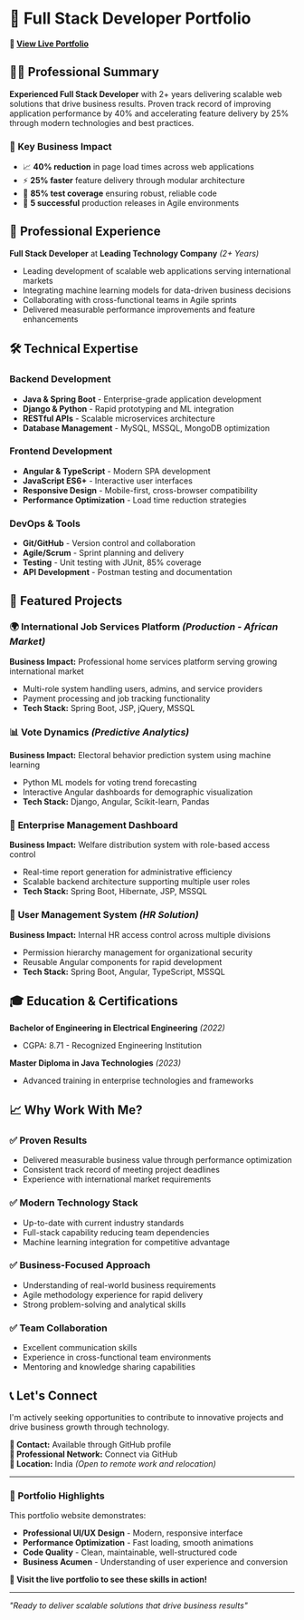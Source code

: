 # 💼 Full Stack Developer Portfolio

**🚀 [View Live Portfolio](https://yogesh-bhavsar.github.io/yogesh-bhavsar-portfolio/)**

## 👨‍💻 Professional Summary

**Experienced Full Stack Developer** with 2+ years delivering scalable web solutions that drive business results. Proven track record of improving application performance by 40% and accelerating feature delivery by 25% through modern technologies and best practices.

### 🎯 Key Business Impact
- 📈 **40% reduction** in page load times across web applications
- ⚡ **25% faster** feature delivery through modular architecture
- 🧪 **85% test coverage** ensuring robust, reliable code
- 🚀 **5 successful** production releases in Agile environments

## 💼 Professional Experience
**Full Stack Developer** at **Leading Technology Company** *(2+ Years)*
- Leading development of scalable web applications serving international markets
- Integrating machine learning models for data-driven business decisions
- Collaborating with cross-functional teams in Agile sprints
- Delivered measurable performance improvements and feature enhancements

## 🛠️ Technical Expertise

### Backend Development
- **Java & Spring Boot** - Enterprise-grade application development
- **Django & Python** - Rapid prototyping and ML integration
- **RESTful APIs** - Scalable microservices architecture
- **Database Management** - MySQL, MSSQL, MongoDB optimization

### Frontend Development
- **Angular & TypeScript** - Modern SPA development
- **JavaScript ES6+** - Interactive user interfaces
- **Responsive Design** - Mobile-first, cross-browser compatibility
- **Performance Optimization** - Load time reduction strategies

### DevOps & Tools
- **Git/GitHub** - Version control and collaboration
- **Agile/Scrum** - Sprint planning and delivery
- **Testing** - Unit testing with JUnit, 85% coverage
- **API Development** - Postman testing and documentation

## 🚀 Featured Projects

### 🌍 **International Job Services Platform** *(Production - African Market)*
**Business Impact:** Professional home services platform serving growing international market
- Multi-role system handling users, admins, and service providers
- Payment processing and job tracking functionality
- **Tech Stack:** Spring Boot, JSP, jQuery, MSSQL

### 📊 **Vote Dynamics** *(Predictive Analytics)*
**Business Impact:** Electoral behavior prediction system using machine learning
- Python ML models for voting trend forecasting
- Interactive Angular dashboards for demographic visualization
- **Tech Stack:** Django, Angular, Scikit-learn, Pandas

### 🏢 **Enterprise Management Dashboard**
**Business Impact:** Welfare distribution system with role-based access control
- Real-time report generation for administrative efficiency
- Scalable backend architecture supporting multiple user roles
- **Tech Stack:** Spring Boot, Hibernate, JSP, MSSQL

### 👥 **User Management System** *(HR Solution)*
**Business Impact:** Internal HR access control across multiple divisions
- Permission hierarchy management for organizational security
- Reusable Angular components for rapid development
- **Tech Stack:** Spring Boot, Angular, TypeScript, MSSQL

## 🎓 Education & Certifications

**Bachelor of Engineering in Electrical Engineering** *(2022)*
- CGPA: 8.71 - Recognized Engineering Institution

**Master Diploma in Java Technologies** *(2023)*
- Advanced training in enterprise technologies and frameworks

## 📈 Why Work With Me?

### ✅ **Proven Results**
- Delivered measurable business value through performance optimization
- Consistent track record of meeting project deadlines
- Experience with international market requirements

### ✅ **Modern Technology Stack**
- Up-to-date with current industry standards
- Full-stack capability reducing team dependencies
- Machine learning integration for competitive advantage

### ✅ **Business-Focused Approach**
- Understanding of real-world business requirements
- Agile methodology experience for rapid delivery
- Strong problem-solving and analytical skills

### ✅ **Team Collaboration**
- Excellent communication skills
- Experience in cross-functional team environments
- Mentoring and knowledge sharing capabilities

## 📞 Let's Connect

I'm actively seeking opportunities to contribute to innovative projects and drive business growth through technology.

**📧 Contact:** Available through GitHub profile  
**💼 Professional Network:** Connect via GitHub  
**📍 Location:** India *(Open to remote work and relocation)*

---

### 🎯 Portfolio Highlights

This portfolio website demonstrates:
- **Professional UI/UX Design** - Modern, responsive interface
- **Performance Optimization** - Fast loading, smooth animations
- **Code Quality** - Clean, maintainable, well-structured code
- **Business Acumen** - Understanding of user experience and conversion

**🌟 Visit the live portfolio to see these skills in action!**

---

*"Ready to deliver scalable solutions that drive business results"*

